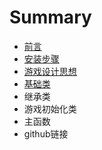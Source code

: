 # Summary

* [前言](README.md)
* [安装步骤](安装步骤.md)
* [游戏设计思想](游戏设计思想.md)
* [基础类](基础类.md)
* 继承类
* 游戏初始化类
* 主函数
* github链接

